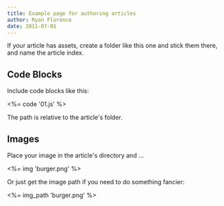 ```yaml
--- 
title: Example page for authoring articles
author: Ryan Florence
date: 2011-07-01
---
```


If your article has assets, create a folder like this one and stick them there, and name the article index.

Code Blocks
-----------

Include code blocks like this:

<%= code '01.js' %>

The path is relative to the article's folder.

Images
------

Place your image in the article's directory and ...

<%= img 'burger.png' %>

Or just get the image path if you need to do something fancier:

<%= img_path 'burger.png' %>


